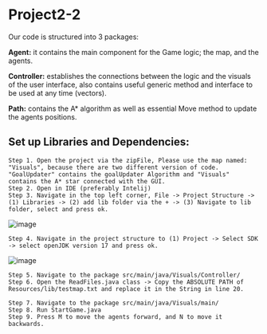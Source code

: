 # Project2-2

Our code is structured into 3 packages:

<b>Agent:</b> it contains the main component for the Game logic; the map, and the agents.

<b>Controller:</b> establishes the connections between the logic and the visuals of the user interface, also contains useful generic method and interface to be used at any time (vectors).

<b>Path:</b> contains the A* algorithm as well as essential Move method to update the agents positions.

## Set up Libraries and Dependencies: ##

	Step 1. Open the project via the zipFile, Please use the map named: "Visuals", because there are two different version of code. "GoalUpdater" contains the goalUpdater Algorithm and "Visuals" contains the A* star connected with the GUI.
	Step 2. Open in IDE (preferably Intelij)
	Step 3. Navigate in the top left corner, File -> Project Structure -> (1) Libraries -> (2) add lib folder via the + -> (3) Navigate to lib folder, select and press ok.

![image](https://user-images.githubusercontent.com/56164753/159579446-34e46ba4-09ef-481f-8842-aedb2d898054.png)

	Step 4. Navigate in the project structure to (1) Project -> Select SDK -> select openJDK version 17 and press ok.

![image](https://user-images.githubusercontent.com/56164753/159579900-caf5280f-54a9-424b-bf61-5e8b3e45dfba.png)

    Step 5. Navigate to the package src/main/java/Visuals/Controller/
    Step 6. Open the ReadFiles.java class -> Copy the ABSOLUTE PATH of Resources/lib/testmap.txt and replace it in the String in line 20.

	Step 7. Navigate to the package src/main/java/Visuals/main/
	Step 8. Run StartGame.java
    Step 9. Press M to move the agents forward, and N to move it backwards.


